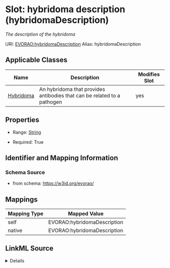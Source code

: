 

# Slot: hybridoma description (hybridomaDescription) 


_The description of the hybridoma_





URI: [EVORAO:hybridomaDescription](https://w3id.org/evorao/hybridomaDescription)
Alias: hybridomaDescription

<!-- no inheritance hierarchy -->





## Applicable Classes

| Name | Description | Modifies Slot |
| --- | --- | --- |
| [Hybridoma](Hybridoma.md) | An hybridoma that provides antibodies that can be related to a pathogen |  yes  |







## Properties

* Range: [String](String.md)

* Required: True





## Identifier and Mapping Information







### Schema Source


* from schema: https://w3id.org/evorao/




## Mappings

| Mapping Type | Mapped Value |
| ---  | ---  |
| self | EVORAO:hybridomaDescription |
| native | EVORAO:hybridomaDescription |




## LinkML Source

<details>
```yaml
name: hybridomaDescription
description: The description of the hybridoma
title: hybridoma description
from_schema: https://w3id.org/evorao/
rank: 1000
alias: hybridomaDescription
domain_of:
- Hybridoma
range: string
required: true
multivalued: false

```
</details>